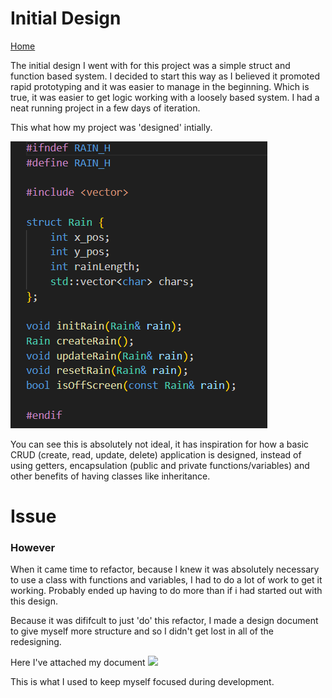 # Initial Design

[Home](/index.md)

The initial design I went with for this project was a simple struct and function based system. I decided to start this way as I believed it promoted rapid prototyping and it was easier to manage in the beginning.
Which is true, it was easier to get logic working with a loosely based system. I had a neat running project in a few days of iteration.

This what how my project was 'designed' intially.

<img src="https://raw.githubusercontent.com/jAlbright02/Digital_Rain_Cpp/main/docs/assets/images/structExample.png" >

You can see this is absolutely not ideal, it has inspiration for how a basic CRUD (create, read, update, delete) application is designed, instead of using getters, encapsulation (public and private functions/variables) and other benefits of having classes like inheritance.

# Issue

### However

When it came time to refactor, because I knew it was absolutely necessary to use a class with functions and variables, I had to do a lot of work to get it working. Probably ended up having to do more than if i had started out with this design.

Because it was dififcult to just 'do' this refactor, I made a design document to give myself more structure and so I didn't get lost in all of the redesigning.

Here I've attached my document
<img src="https://raw.githubusercontent.com/jAlbright02/Digital_Rain_Cpp/main/docs/assets/images/designDoc.png" >

This is what I used to keep myself focused during development.
